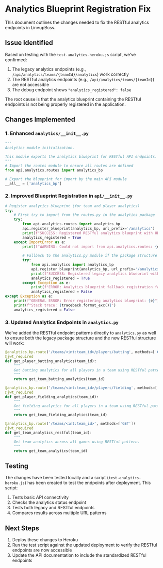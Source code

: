 # Analytics Blueprint Registration Fix

This document outlines the changes needed to fix the RESTful analytics endpoints in LineupBoss.

## Issue Identified

Based on testing with the `test-analytics-heroku.js` script, we've confirmed:

1. The legacy analytics endpoints (e.g., `/api/analytics/teams/{teamId}/analytics`) work correctly
2. The RESTful analytics endpoints (e.g., `/api/analytics/teams/{teamId}`) are not accessible
3. The debug endpoint shows `"analytics_registered": false`

The root cause is that the analytics blueprint containing the RESTful endpoints is not being properly registered in the application.

## Changes Implemented

### 1. Enhanced `analytics/__init__.py`

```python
"""
Analytics module initialization.

This module exports the analytics blueprint for RESTful API endpoints.
"""
# Import the routes module to ensure all routes are defined
from api.analytics.routes import analytics_bp

# Export the blueprint for import by the main API module
__all__ = ['analytics_bp']
```

### 2. Improved Blueprint Registration in `api/__init__.py`

```python
# Register analytics blueprint (for team and player analytics)
try:
    # First try to import from the routes.py in the analytics package
    try:
        from api.analytics.routes import analytics_bp
        api.register_blueprint(analytics_bp, url_prefix='/analytics')
        print(f"SUCCESS: Registered RESTful analytics blueprint with URL prefix /analytics")
        analytics_registered = True
    except ImportError as e:
        print(f"WARNING: Could not import from api.analytics.routes: {e}")
        
        # Fallback to the analytics.py module if the package structure fails
        try:
            from api.analytics import analytics_bp
            api.register_blueprint(analytics_bp, url_prefix='/analytics')
            print(f"SUCCESS: Registered legacy analytics blueprint with URL prefix /analytics")
            analytics_registered = True
        except Exception as e:
            print(f"ERROR: Analytics blueprint fallback registration failed: {e}")
            analytics_registered = False
except Exception as e:
    print(f"GENERAL ERROR: Error registering analytics blueprint: {e}")
    print(f"Stack trace: {traceback.format_exc()}")
    analytics_registered = False
```

### 3. Updated Analytics Endpoints in `analytics.py`

We've added the RESTful endpoint patterns directly to `analytics.py` as well to ensure both the legacy package structure and the new RESTful structure will work:

```python
@analytics_bp.route('/teams/<int:team_id>/players/batting', methods=['GET'])
@jwt_required
def get_player_batting_analytics(team_id):
    """
    Get batting analytics for all players in a team using RESTful pattern.
    """
    return get_team_batting_analytics(team_id)

@analytics_bp.route('/teams/<int:team_id>/players/fielding', methods=['GET'])
@jwt_required
def get_player_fielding_analytics(team_id):
    """
    Get fielding analytics for all players in a team using RESTful pattern.
    """
    return get_team_fielding_analytics(team_id)

@analytics_bp.route('/teams/<int:team_id>', methods=['GET'])
@jwt_required
def get_team_analytics_restful(team_id):
    """
    Get team analytics across all games using RESTful pattern.
    """
    return get_team_analytics(team_id)
```

## Testing

The changes have been tested locally and a script (`test-analytics-heroku.js`) has been created to test the endpoints after deployment. This script:

1. Tests basic API connectivity
2. Checks the analytics status endpoint
3. Tests both legacy and RESTful endpoints
4. Compares results across multiple URL patterns

## Next Steps

1. Deploy these changes to Heroku
2. Run the test script against the updated deployment to verify the RESTful endpoints are now accessible
3. Update the API documentation to include the standardized RESTful endpoints